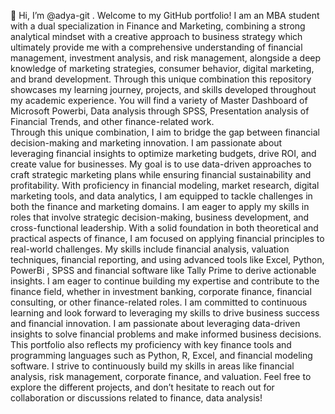 👋 Hi, I’m @adya-git . Welcome to my GitHub portfolio! I am an MBA student with a dual specialization in Finance and Marketing, combining a strong analytical mindset with a creative approach to business strategy which ultimately provide me with a comprehensive understanding of financial management, investment analysis, and risk management, alongside a deep knowledge of marketing strategies, consumer behavior, digital marketing, and brand development.
Through this unique combination this repository showcases my learning journey, projects, and skills developed throughout my academic experience.
You will find a variety of 
Master Dashboard of Microsoft Powerbi, 
Data analysis through SPSS, 
Presentation analysis of Financial Trends, and other finance-related work.  
Through this unique combination, I aim to bridge the gap between financial decision-making and marketing innovation. I am passionate about leveraging financial insights to optimize marketing budgets, drive ROI, and create value for businesses. My goal is to use data-driven approaches to craft strategic marketing plans while ensuring financial sustainability and profitability.
With proficiency in financial modeling, market research, digital marketing tools, and data analytics, I am equipped to tackle challenges in both the finance and marketing domains. I am eager to apply my skills in roles that involve strategic decision-making, business development, and cross-functional leadership.
With a solid foundation in both theoretical and practical aspects of finance, I am focused on applying financial principles to real-world challenges.
My skills include financial analysis, valuation techniques, financial reporting, and using advanced tools like Excel, Python, PowerBi , SPSS  and financial software like Tally Prime to derive actionable insights.
I am eager to continue building my expertise and contribute to the finance field, whether in investment banking, corporate finance, financial consulting, or other finance-related roles. I am committed to continuous learning and look forward to leveraging my skills to drive business success and financial innovation. I am passionate about leveraging data-driven insights to solve financial problems and make informed business decisions.
This portfolio also reflects my proficiency with key finance tools and programming languages such as Python, R, Excel, and financial modeling software. I strive to continuously build my skills in areas like financial analysis, risk management, corporate finance, and valuation.
Feel free to explore the different projects, and don’t hesitate to reach out for collaboration or discussions related to finance, data analysis!


<!---
adya-git/adya-git is a ✨ special ✨ repository because its `README.md` (this file) appears on your GitHub profile.
You can click the Preview link to take a look at your changes.
--->
